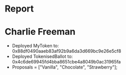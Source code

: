 # Report

# Charlie Freeman

- Deployed MyToken to: 0x88df0490aaeb83af92b9a6da3d669bc9e26e5cf8
- Deployed TokenisedBallot to: 0x4c6de69945fd4bba8651cbe4a8049b0ac31965fa
- Proposals = ["Vanilla", "Chocolate", "Strawberry"];

